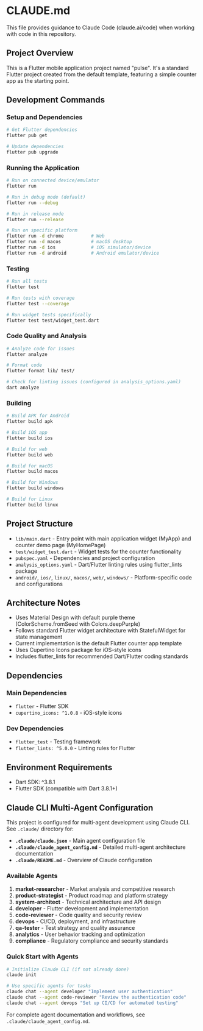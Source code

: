 # CLAUDE.md

This file provides guidance to Claude Code (claude.ai/code) when working with code in this repository.

## Project Overview

This is a Flutter mobile application project named "pulse". It's a standard Flutter project created from the default template, featuring a simple counter app as the starting point.

## Development Commands

### Setup and Dependencies
```bash
# Get Flutter dependencies
flutter pub get

# Update dependencies
flutter pub upgrade
```

### Running the Application
```bash
# Run on connected device/emulator
flutter run

# Run in debug mode (default)
flutter run --debug

# Run in release mode
flutter run --release

# Run on specific platform
flutter run -d chrome          # Web
flutter run -d macos           # macOS desktop
flutter run -d ios             # iOS simulator/device
flutter run -d android         # Android emulator/device
```

### Testing
```bash
# Run all tests
flutter test

# Run tests with coverage
flutter test --coverage

# Run widget tests specifically
flutter test test/widget_test.dart
```

### Code Quality and Analysis
```bash
# Analyze code for issues
flutter analyze

# Format code
flutter format lib/ test/

# Check for linting issues (configured in analysis_options.yaml)
dart analyze
```

### Building
```bash
# Build APK for Android
flutter build apk

# Build iOS app
flutter build ios

# Build for web
flutter build web

# Build for macOS
flutter build macos

# Build for Windows
flutter build windows

# Build for Linux
flutter build linux
```

## Project Structure

- `lib/main.dart` - Entry point with main application widget (MyApp) and counter demo page (MyHomePage)
- `test/widget_test.dart` - Widget tests for the counter functionality
- `pubspec.yaml` - Dependencies and project configuration
- `analysis_options.yaml` - Dart/Flutter linting rules using flutter_lints package
- `android/`, `ios/`, `linux/`, `macos/`, `web/`, `windows/` - Platform-specific code and configurations

## Architecture Notes

- Uses Material Design with default purple theme (ColorScheme.fromSeed with Colors.deepPurple)
- Follows standard Flutter widget architecture with StatefulWidget for state management
- Current implementation is the default Flutter counter app template
- Uses Cupertino Icons package for iOS-style icons
- Includes flutter_lints for recommended Dart/Flutter coding standards

## Dependencies

### Main Dependencies
- `flutter` - Flutter SDK
- `cupertino_icons: ^1.0.8` - iOS-style icons

### Dev Dependencies  
- `flutter_test` - Testing framework
- `flutter_lints: ^5.0.0` - Linting rules for Flutter

## Environment Requirements

- Dart SDK: ^3.8.1
- Flutter SDK (compatible with Dart 3.8.1+)

## Claude CLI Multi-Agent Configuration

This project is configured for multi-agent development using Claude CLI. See `.claude/` directory for:

- **`.claude/claude.json`** - Main agent configuration file
- **`.claude/claude_agent_config.md`** - Detailed multi-agent architecture documentation  
- **`.claude/README.md`** - Overview of Claude configuration

### Available Agents

1. **market-researcher** - Market analysis and competitive research
2. **product-strategist** - Product roadmap and platform strategy  
3. **system-architect** - Technical architecture and API design
4. **developer** - Flutter development and implementation
5. **code-reviewer** - Code quality and security review
6. **devops** - CI/CD, deployment, and infrastructure
7. **qa-tester** - Test strategy and quality assurance
8. **analytics** - User behavior tracking and optimization
9. **compliance** - Regulatory compliance and security standards

### Quick Start with Agents

```bash
# Initialize Claude CLI (if not already done)
claude init

# Use specific agents for tasks
claude chat --agent developer "Implement user authentication"
claude chat --agent code-reviewer "Review the authentication code"  
claude chat --agent devops "Set up CI/CD for automated testing"
```

For complete agent documentation and workflows, see `.claude/claude_agent_config.md`.
